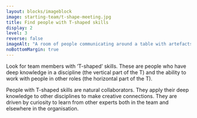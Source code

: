 ```yaml
---
layout: blocks/imageblock
image: starting-team/t-shape-meeting.jpg
title: Find people with T-shaped skills
display: 2
level: 3
reverse: false
imageAlt: "A room of people communicating around a table with artefacts on the walls and table."
noBottomMargin: true
---
```


Look for team members with ‘T-shaped’ skills. These are people who have deep knowledge in a discipline (the vertical part of the T) and the ability to work with people in other roles (the horizontal part of the T).

People with T-shaped skills are natural collaborators. They apply their deep knowledge to other disciplines to make creative connections. They are driven by curiosity to learn from other experts both in the team and elsewhere in the organisation.
